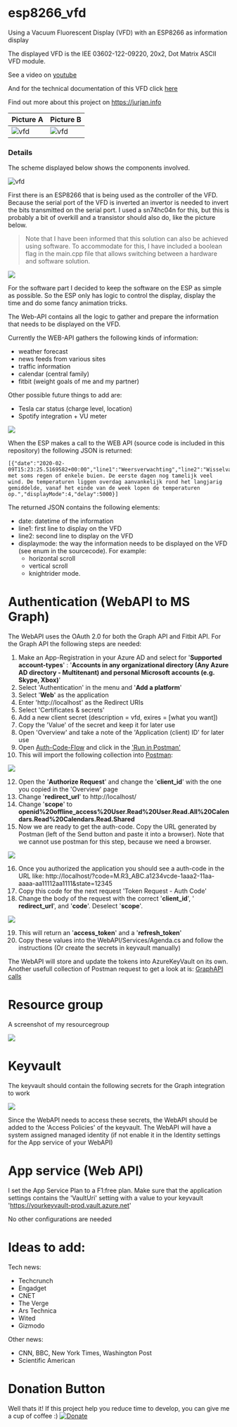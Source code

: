 # esp8266_vfd

Using a Vacuum Fluorescent Display (VFD) with an ESP8266 as information display

The displayed VFD is the IEE 03602-122-09220, 20x2, Dot Matrix ASCII VFD module.

See a video on [youtube](https://www.youtube.com/watch?v=3-wzvdbAAj8&list=PL9SWh3l_eGl_Rr5QC0h_TrUXadgcYiZPY&index=2&t=0s)

And for the technical documentation of this VFD click [here](/Assets/VFD.pdf)

Find out more about this project on https://jurjan.info

| Picture A                    | Picture B                    |
| ---------------------------- | ---------------------------- |
| ![vfd](/Assets/IMG_5674.JPG) | ![vfd](/Assets/IMG_4308.JPG) |

### Details

The scheme displayed below shows the components involved.

![vfd](/Assets/Scheme.png)

First there is an ESP8266 that is being used as the controller of the VFD. Because the serial port of the VFD is inverted an invertor is needed to invert the bits transmitted on the serial port. I used a sn74hc04n for this, but this is probably a bit of overkill and a transistor should also do, like the picture below.

> Note that I have been informed that this solution can also be achieved using software. To accommodate for this, I have included a boolean flag in the main.cpp file that allows switching between a hardware and software solution.

![](/Assets/2022-04-25-15-51-49.png)

For the software part I decided to keep the software on the ESP as simple as possible. So the ESP only has logic to control the display, display the time and do some fancy animation tricks.

The Web-API contains all the logic to gather and prepare the information that needs to be displayed on the VFD.

Currently the WEB-API gathers the following kinds of information:

- weather forecast
- news feeds from various sites
- traffic information
- calendar (central family)
- fitbit (weight goals of me and my partner)

Other possible future things to add are:

- Tesla car status (charge level, location)
- Spotify integration + VU meter

![](/Assets/2022-04-25-16-20-58.png)

When the ESP makes a call to the WEB API (source code is included in this repository) the following JSON is returned:

```
[{"date":"2020-02-09T15:23:25.5169582+00:00","line1":"Weersverwachting","line2":"Wisselvallig met soms regen of enkele buien. De eerste dagen nog tamelijk veel wind. De temperaturen liggen overdag aanvankelijk rond het langjarig gemiddelde, vanaf het einde van de week lopen de temperaturen op.","displayMode":4,"delay":5000}]
```

The returned JSON contains the following elements:

- date: datetime of the information
- line1: first line to display on the VFD
- line2: second line to display on the VFD
- displaymode: the way the information needs to be displayed on the VFD (see enum in the sourcecode).
  For example:
  - horizontal scroll
  - vertical scroll
  - knightrider mode.

# Authentication (WebAPI to MS Graph)

The WebAPI uses the OAuth 2.0 for both the Graph API and Fitbit API.
For the Graph API the following steps are needed:

1. Make an App-Registration in your Azure AD and select for '**Supported account-types**' : '**Accounts in any organizational directory (Any Azure AD directory - Multitenant) and personal Microsoft accounts (e.g. Skype, Xbox)**'
2. Select 'Authentication' in the menu and '**Add a platform**'
3. Select '**Web**' as the application
4. Enter 'http://localhost' as the Redirect URIs
5. Select 'Certificates & secrets'
6. Add a new client secret (description = vfd, exires = [what you want])
7. Copy the 'Value' of the secret and keep it for later use
8. Open 'Overview' and take a note of the 'Application (client) ID' for later use
9. Open [Auth-Code-Flow](https://docs[[.microsoft.com/en-us/azure/active-directory/develop/v2-oauth2-auth-code-flow) and click in the ['Run in Postman'](https://app.getpostman.com/run-collection/f77994d794bab767596d)
10. This will import the following collection into [Postman](https://www.postman.com/downloads/):

![](/Assets/2022-04-25-10-44-30.png)

12. Open the '**Authorize Request**' and change the '**client_id**' with the one you copied in the 'Overview' page
13. Change '**redirect_url**' to http://localhost/
14. Change '**scope**' to **openid%20offline_access%20User.Read%20User.Read.All%20Calendars.Read%20Calendars.Read.Shared**
15. Now we are ready to get the auth-code. Copy the URL generated by Postman (left of the Send button and paste it into a browser). Note that we cannot use postman for this step, because we need a browser.

![](/Assets/2022-04-25-10-57-27.png)

16. Once you authorized the application you should see a auth-code in the URL like: http://localhost/?code=M.R3_ABC.a1234vcde-1aaa2-11aa-aaaa-aa11112aa1111&state=12345
17. Copy this code for the next request 'Token Request - Auth Code'
18. Change the body of the request with the correct '**client_id**', ' **redirect_url**', and '**code**'. Deselect '**scope**'.

![](/Assets/2022-04-25-11-06-19.png)

19. This will return an '**access_token**' and a '**refresh_token**'
20. Copy these values into the WebAPI/Services/Agenda.cs and follow the instructions (Or create the secrets in keyvault manually)

The WebAPI will store and update the tokens into AzureKeyVault on its own.
Another usefull collection of Postman request to get a look at is: [GraphAPI calls](https://www.postman.com/microsoftgraph/workspace/microsoft-graph/collection/455214-085f7047-1bec-4570-9ed0-3a7253be148c/fork)

# Resource group

A screenshot of my resourcegroup

![](/Assets/2022-04-25-16-24-11.png)

# Keyvault

The keyvault should contain the following secrets for the Graph integration to work

![](/Assets/2022-04-25-16-05-57.png)

Since the WebAPI needs to access these secrets, the WebAPI should be added to the 'Access Policies' of the keyvault. The WebAPI will have a system assigned managed identity (if not enable it in the Identity settings
for the App service of your WebAPI)

# App service (Web API)

I set the App Service Plan to a F1:free plan.
Make sure that the application settings contains the 'VaultUri' setting with a value to your keyvault 'https://yourkeyvault-prod.vault.azure.net'

No other configurations are needed

# Ideas to add:

Tech news:

- Techcrunch
- Engadget
- CNET
- The Verge
- Ars Technica
- Wited
- Gizmodo

Other news:

- CNN, BBC, New York Times, Washington Post
- Scientific American

# Donation Button

Well thats it!
If this project help you reduce time to develop, you can give me a cup of coffee :)
[![Donate](https://img.shields.io/badge/Donate-PayPal-green.svg)](https://www.paypal.com/cgi-bin/webscr?cmd=_donations&business=FEAWWGSBYLMZL&currency_code=EUR&source=url)
